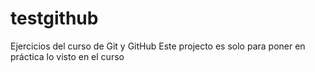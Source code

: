 # testgithub
Ejercicios del curso de Git y GitHub 
Este projecto es solo para poner en práctica lo visto en el curso
